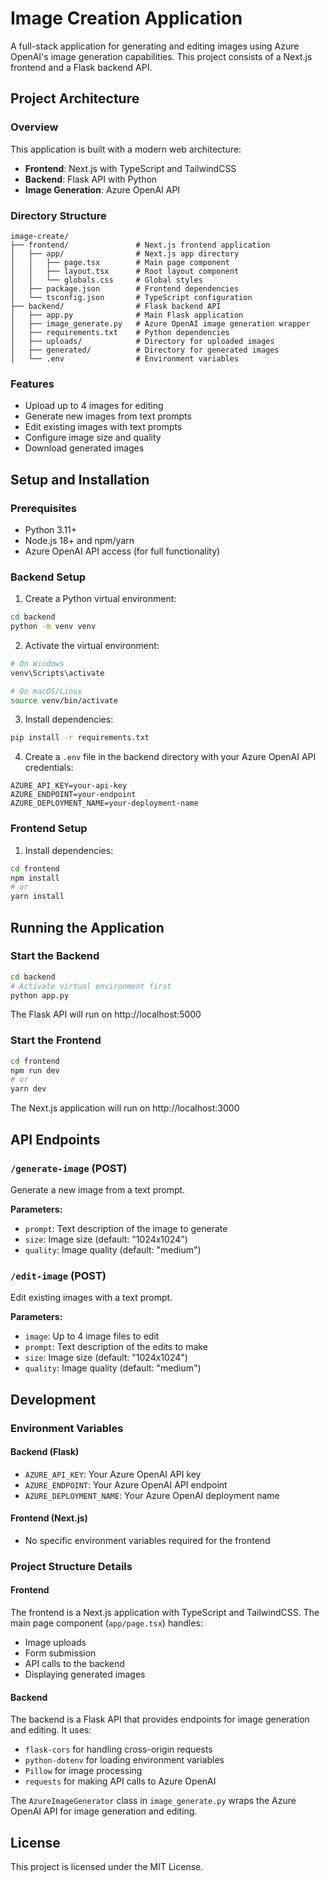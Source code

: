 # Image Creation Application

A full-stack application for generating and editing images using Azure OpenAI's image generation capabilities. This project consists of a Next.js frontend and a Flask backend API.

## Project Architecture

### Overview

This application is built with a modern web architecture:

- **Frontend**: Next.js with TypeScript and TailwindCSS
- **Backend**: Flask API with Python
- **Image Generation**: Azure OpenAI API

### Directory Structure

```
image-create/
├── frontend/               # Next.js frontend application
│   ├── app/                # Next.js app directory
│   │   ├── page.tsx        # Main page component
│   │   ├── layout.tsx      # Root layout component
│   │   └── globals.css     # Global styles
│   ├── package.json        # Frontend dependencies
│   └── tsconfig.json       # TypeScript configuration
├── backend/                # Flask backend API
│   ├── app.py              # Main Flask application
│   ├── image_generate.py   # Azure OpenAI image generation wrapper
│   ├── requirements.txt    # Python dependencies
│   ├── uploads/            # Directory for uploaded images
│   ├── generated/          # Directory for generated images
│   └── .env                # Environment variables
```

### Features

- Upload up to 4 images for editing
- Generate new images from text prompts
- Edit existing images with text prompts
- Configure image size and quality
- Download generated images

## Setup and Installation

### Prerequisites

- Python 3.11+
- Node.js 18+ and npm/yarn
- Azure OpenAI API access (for full functionality)

### Backend Setup

1. Create a Python virtual environment:

```bash
cd backend
python -m venv venv
```

2. Activate the virtual environment:

```bash
# On Windows
venv\Scripts\activate

# On macOS/Linux
source venv/bin/activate
```

3. Install dependencies:

```bash
pip install -r requirements.txt
```

4. Create a `.env` file in the backend directory with your Azure OpenAI API credentials:

```
AZURE_API_KEY=your-api-key
AZURE_ENDPOINT=your-endpoint
AZURE_DEPLOYMENT_NAME=your-deployment-name
```

### Frontend Setup

1. Install dependencies:

```bash
cd frontend
npm install
# or
yarn install
```

## Running the Application

### Start the Backend

```bash
cd backend
# Activate virtual environment first
python app.py
```

The Flask API will run on http://localhost:5000

### Start the Frontend

```bash
cd frontend
npm run dev
# or
yarn dev
```

The Next.js application will run on http://localhost:3000

## API Endpoints

### `/generate-image` (POST)

Generate a new image from a text prompt.

**Parameters:**
- `prompt`: Text description of the image to generate
- `size`: Image size (default: "1024x1024")
- `quality`: Image quality (default: "medium")

### `/edit-image` (POST)

Edit existing images with a text prompt.

**Parameters:**
- `image`: Up to 4 image files to edit
- `prompt`: Text description of the edits to make
- `size`: Image size (default: "1024x1024")
- `quality`: Image quality (default: "medium")

## Development

### Environment Variables

#### Backend (Flask)
- `AZURE_API_KEY`: Your Azure OpenAI API key
- `AZURE_ENDPOINT`: Your Azure OpenAI API endpoint
- `AZURE_DEPLOYMENT_NAME`: Your Azure OpenAI deployment name

#### Frontend (Next.js)
- No specific environment variables required for the frontend

### Project Structure Details

#### Frontend

The frontend is a Next.js application with TypeScript and TailwindCSS. The main page component (`app/page.tsx`) handles:

- Image uploads
- Form submission
- API calls to the backend
- Displaying generated images

#### Backend

The backend is a Flask API that provides endpoints for image generation and editing. It uses:

- `flask-cors` for handling cross-origin requests
- `python-dotenv` for loading environment variables
- `Pillow` for image processing
- `requests` for making API calls to Azure OpenAI

The `AzureImageGenerator` class in `image_generate.py` wraps the Azure OpenAI API for image generation and editing.

## License

This project is licensed under the MIT License.
